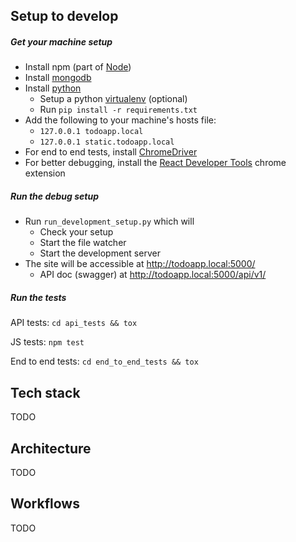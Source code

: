 ## Setup to develop

##### Get your machine setup

- Install npm (part of [Node](https://nodejs.org/en/))
- Install [mongodb](https://www.mongodb.com/)
- Install [python](https://www.python.org/downloads/)
  - Setup a python [virtualenv](https://docs.python.org/3/tutorial/venv.html) (optional)
  - Run `pip install -r requirements.txt`
- Add the following to your machine's hosts file:
  - `127.0.0.1 todoapp.local`
  - `127.0.0.1 static.todoapp.local`
- For end to end tests, install [ChromeDriver](https://sites.google.com/a/chromium.org/chromedriver/home)
- For better debugging, install the [React Developer Tools](https://reactjs.org/blog/2015/09/02/new-react-developer-tools.html) chrome extension

##### Run the debug setup

- Run `run_development_setup.py` which will
  - Check your setup
  - Start the file watcher
  - Start the development server
- The site will be accessible at <http://todoapp.local:5000/>
  - API doc (swagger) at <http://todoapp.local:5000/api/v1/>

##### Run the tests

API tests: `cd api_tests && tox`

JS tests: `npm test`

End to end tests: `cd end_to_end_tests && tox`

Tech stack
---

TODO

Architecture
---

TODO

Workflows
---

TODO
